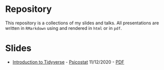 # Repository

This repository is a collections of my slides and talks. All presentations are written in `RMarkdown` using and rendered in `html` or in `pdf`.

# Slides

* [Introduction to Tidyverse](tidyverse_presentation/tidyverse_presentation.html) - [Psicostat](https://ip146179.psy.unipd.it/psicostat/web/index.html) 11/12/2020 - [PDF](tidyverse_presentation/tidyverse_presentation.pdf)